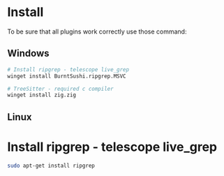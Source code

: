 # Install 

To be sure that all plugins work correctly use those command:

## Windows

```bash
# Install ripgrep - telescope live_grep
winget install BurntSushi.ripgrep.MSVC

# TreeSitter - required c compiler
winget install zig.zig
```

## Linux

# Install ripgrep - telescope live_grep
```bash
sudo apt-get install ripgrep
```
